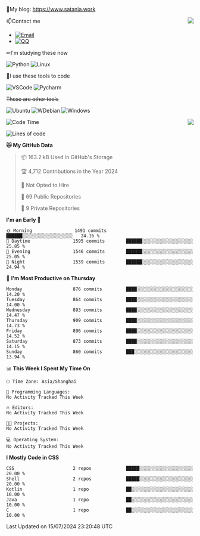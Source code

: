 📰My blog: https://www.satania.work

<img align="right" src="https://github-readme-stats.vercel.app/api/top-langs/?username=Katriell"/>

📫Contact me

* [![Email](https://img.shields.io/badge/Email-Iris@satania.work-1?style=social&logoColor=fff)](mailto:Iris@satania.work)
* [![QQ](https://img.shields.io/badge/QQ-2088839458-1?style=social&logoColor=fff)](tencent://AddContact/?fromId=45&fromSubId=1&subcmd=all&uin=2088839458&website=www.oicqzone.com)

✏I'm studying these now

![Python](https://img.shields.io/badge/-Python-blue?style=flat-square&logo=Python&logoColor=fff)
![Linux](https://img.shields.io/badge/-Linux-black?style=flat-square&logo=Linux&logoColor=fff)

🔨I use these tools to code

![VSCode](https://img.shields.io/badge/-VSCode-blue?style=flat-square&logo=visualstudiocode&logoColor=fff)
![Pycharm](https://img.shields.io/badge/-Pycharm-green?style=flat-square&logo=pycharm&logoColor=fff)

 ~~These are other tools~~

![Ubuntu](https://img.shields.io/badge/-Ubuntu-orange?style=flat-square&logo=Ubuntu&logoColor=fff)
![WDebian](https://img.shields.io/badge/-Debian-blue?style=flat-square&logo=Debian&logoColor=fff)
![Windows](https://img.shields.io/badge/-Windows-blue?style=flat-square&logo=Windows&logoColor=fff)


<img align="right" src="https://github-readme-stats-beta-amber-44.vercel.app/api?username=Katriell&show_icons=true&role=OWNER,ORGANIZATION_MEMBER,COLLABORATOR&locale=zh-my"/>

<!--START_SECTION:waka-->
![Code Time](http://img.shields.io/badge/Code%20Time-21%20mins-blue)

![Lines of code](https://img.shields.io/badge/From%20Hello%20World%20I%27ve%20Written-5.5%20thousand%20lines%20of%20code-blue)

**🐱 My GitHub Data** 

> 📦 163.2 kB Used in GitHub's Storage 
 > 
> 🏆 4,712 Contributions in the Year 2024
 > 
> 🚫 Not Opted to Hire
 > 
> 📜 69 Public Repositories 
 > 
> 🔑 9 Private Repositories 
 > 
**I'm an Early 🐤** 

```text
🌞 Morning                1491 commits        ██████░░░░░░░░░░░░░░░░░░░   24.16 % 
🌆 Daytime                1595 commits        ██████░░░░░░░░░░░░░░░░░░░   25.85 % 
🌃 Evening                1546 commits        ██████░░░░░░░░░░░░░░░░░░░   25.05 % 
🌙 Night                  1539 commits        ██████░░░░░░░░░░░░░░░░░░░   24.94 % 
```
📅 **I'm Most Productive on Thursday** 

```text
Monday                   876 commits         ████░░░░░░░░░░░░░░░░░░░░░   14.20 % 
Tuesday                  864 commits         ████░░░░░░░░░░░░░░░░░░░░░   14.00 % 
Wednesday                893 commits         ████░░░░░░░░░░░░░░░░░░░░░   14.47 % 
Thursday                 909 commits         ████░░░░░░░░░░░░░░░░░░░░░   14.73 % 
Friday                   896 commits         ████░░░░░░░░░░░░░░░░░░░░░   14.52 % 
Saturday                 873 commits         ████░░░░░░░░░░░░░░░░░░░░░   14.15 % 
Sunday                   860 commits         ███░░░░░░░░░░░░░░░░░░░░░░   13.94 % 
```


📊 **This Week I Spent My Time On** 

```text
🕑︎ Time Zone: Asia/Shanghai

💬 Programming Languages: 
No Activity Tracked This Week

🔥 Editors: 
No Activity Tracked This Week

🐱‍💻 Projects: 
No Activity Tracked This Week

💻 Operating System: 
No Activity Tracked This Week
```

**I Mostly Code in CSS** 

```text
CSS                      2 repos             █████░░░░░░░░░░░░░░░░░░░░   20.00 % 
Shell                    2 repos             █████░░░░░░░░░░░░░░░░░░░░   20.00 % 
Kotlin                   1 repo              ██░░░░░░░░░░░░░░░░░░░░░░░   10.00 % 
Java                     1 repo              ██░░░░░░░░░░░░░░░░░░░░░░░   10.00 % 
C                        1 repo              ██░░░░░░░░░░░░░░░░░░░░░░░   10.00 % 
```




 Last Updated on 15/07/2024 23:20:48 UTC
<!--END_SECTION:waka-->
